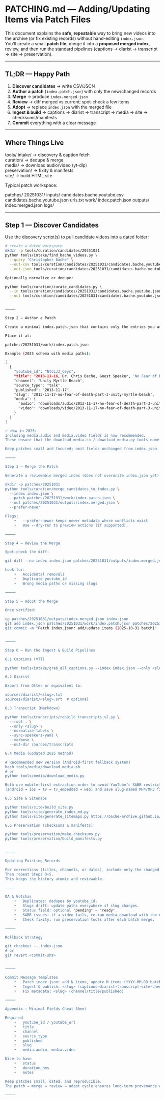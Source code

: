 # PATCHING.md — Adding/Updating Items via Patch Files

This document explains the **safe, repeatable** way to bring new videos into the archive (or fix existing records) without hand-editing `index.json`.  
You’ll create a small **patch file**, merge it into a **proposed merged index**, review, and then run the standard pipelines (captions → diarist → transcript → site → preservation).

---

## TL;DR — Happy Path

1) **Discover candidates** → write CSV/JSON  
2) **Author a patch** (`index.patch.json`) with only the new/changed records  
3) **Merge** → produce `index.merged.json`  
4) **Review** → diff merged vs current; spot-check a few items  
5) **Adopt** → replace `index.json` with the merged file  
6) **Ingest & build** → captions → diarist → transcript → media → site → checksums/manifests  
7) **Commit** everything with a clear message

---

## Where Things Live

tools/
intake/ → discovery & caption fetch  
curation/ → dedupe & merge  
media/ → download audio/video (yt-dlp)  
preservation/ → fixity & manifests  
site/ → build HTML site  

Typical patch workspace:

patches/
20251031/
inputs/
candidates.bache.youtube.csv
candidates.bache.youtube.json
urls.txt
work/
index.patch.json
outputs/
index.merged.json
logs/

---

## Step 1 — Discover Candidates

Use the discovery script(s) to pull candidate videos into a dated folder:

```bash
# create a dated workspace
mkdir -p tools/curation/candidates/20251031
python tools/intake/find_bache_videos.py \
  --query "Christopher Bache" \
  --out-csv tools/curation/candidates/20251031/candidates.bache.youtube.csv \
  --out-json tools/curation/candidates/20251031/candidates.bache.youtube.json

Optionally normalize or dedupe:

python tools/curation/curate_candidates.py \
  --in tools/curation/candidates/20251031/candidates.bache.youtube.json \
  --out tools/curation/candidates/20251031/candidates.bache.youtube.json


⸻

Step 2 — Author a Patch

Create a minimal index.patch.json that contains only the entries you are adding or updating.

Place it at:

patches/20251031/work/index.patch.json

Example (2025 schema with media paths):

[
  {
    "youtube_id": "NtcLJ3_Ceyc",
    "title": "2013-11-16, Dr. Chris Bache, Guest Speaker, 'No Fear of Death' (Part 3/3)",
    "channel": "Unity Myrtle Beach",
    "source_type": "talk",
    "published": "2013-11-17",
    "slug": "2013-11-17-no-fear-of-death-part-3-unity-myrtle-beach",
    "media": {
      "audio": "downloads/audio/2013-11-17-no-fear-of-death-part-3-unity-myrtle-beach.mp3",
      "video": "downloads/video/2013-11-17-no-fear-of-death-part-3-unity-myrtle-beach.mp4"
    }
  }
]

✅ New in 2025:
Including media.audio and media.video fields is now recommended.
These ensure that the download_media.sh / download_media.py tools name outputs consistently.

Keep patches small and focused; omit fields unchanged from index.json.

⸻

Step 3 — Merge the Patch

Generate a reviewable merged index (does not overwrite index.json yet):

mkdir -p patches/20251031
python tools/curation/merge_candidates_to_index.py \
  --index index.json \
  --patch patches/20251031/work/index.patch.json \
  --out patches/20251031/outputs/index.merged.json \
  --prefer-newer

Flags:
	•	--prefer-newer keeps newer metadata where conflicts exist.
	•	Use --dry-run to preview actions (if supported).

⸻

Step 4 — Review the Merge

Spot-check the diff:

git diff --no-index index.json patches/20251031/outputs/index.merged.json | less

Look for:
	•	Accidental removals
	•	Duplicate youtube_id
	•	Wrong media paths or missing slugs

⸻

Step 5 — Adopt the Merge

Once verified:

cp patches/20251031/outputs/index.merged.json index.json
git add index.json patches/20251031/work/index.patch.json patches/20251031/outputs/index.merged.json
git commit -m "Patch index.json: add/update items (2025-10-31 batch)"


⸻

Step 6 — Run the Ingest & Build Pipelines

6.1 Captions (VTT)

python tools/intake/grab_all_captions.py --index index.json --only <slug>

6.2 Diarist

Export from Otter or equivalent to:

sources/diarist/<slug>.txt
sources/diarist/<slug>.srt  # optional

6.3 Transcript (Markdown)

python tools/transcripts/rebuild_transcripts_v2.py \
  --root . \
  --only <slug> \
  --normalize-labels \
  --sync-speakers-yaml \
  --verbose \
  --out-dir sources/transcripts

6.4 Media (updated 2025 method)

# Recommended new version (Android-first fallback system)
bash tools/media/download_media.sh
# or
python tools/media/download_media.py

Both use mobile-first extraction order to avoid YouTube’s SABR restrictions
(android → ios → tv → tv_embedded → web) and save slug-named MP4/MP3 files under build/patch-preview/.

6.5 Site & Sitemaps

python tools/site/build_site.py
python tools/site/generate_index_md.py
python tools/site/generate_sitemaps.py https://bache-archive.github.io/chris-bache-archive

6.6 Preservation (checksums & manifests)

python tools/preservation/make_checksums.py
python tools/preservation/build_manifests.py


⸻

Updating Existing Records

For corrections (titles, channels, or dates), include only the changed fields (plus youtube_id or slug) in a fresh patch.
Then repeat Steps 3–5.
This keeps the history atomic and reviewable.

⸻

QA & Gotchas
	•	Duplicates: dedupes by youtube_id.
	•	Slugs drift: update paths everywhere if slug changes.
	•	Status field: optional "pending" → "ready".
	•	SABR issues: if a video fails, re-run media download with the mobile-first script (Oct 2025 fix).
	•	Check fixity: run preservation tools after each batch merge.

⸻

Rollback Strategy

git checkout -- index.json
# or
git revert <commit-sha>


⸻

Commit Message Templates
	•	Patch index.json: add N items, update M items (YYYY-MM-DD batch)
	•	Ingest & publish: <slug> (captions→diarist→transcript→site→checksums)
	•	Fix metadata: <slug> (channel/title/published)

⸻

Appendix — Minimal Fields Cheat Sheet

Required
	•	youtube_id / youtube_url
	•	title
	•	channel
	•	source_type
	•	published
	•	slug
	•	media.audio, media.video

Nice to have
	•	status
	•	duration_hms
	•	notes

Keep patches small, dated, and reproducible.
The patch → merge → review → adopt cycle ensures long-term provenance and clarity.

⸻

